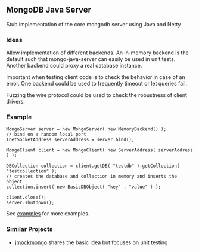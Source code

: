 ## MongoDB Java Server ##

Stub implementation of the core mongodb server using Java and Netty

### Ideas ###

Allow implementation of different backends. An in-memory backend is the
default such that mongo-java-server can easily be used in unit tests.
Another backend could proxy a real database instance.

Important when testing client code is to check the behavior in case of an
error. One backend could be used to frequently timeout or let queries fail.

Fuzzing the wire protocol could be used to check the robustness of client drivers.

### Example ###

	MongoServer server = new MongoServer( new MemoryBackend() );
	// bind on a random local port
	InetSocketAddress serverAddress = server.bind();

	MongoClient client = new MongoClient( new ServerAddress( serverAddress ) );

	DBCollection collection = client.getDB( "testdb" ).getCollection( "testcollection" );
	// creates the database and collection in memory and inserts the object
	collection.insert( new BasicDBObject( "key" , "value" ) );

	client.close();
	server.shutdown();

See [examples][1] for more examples.

### Similar Projects ###

* [jmockmongo][2] shares the basic idea but focuses on unit testing

[1]: https://github.com/bwaldvogel/mongo-java-server/tree/master/examples
[2]: https://github.com/thiloplanz/jmockmongo
